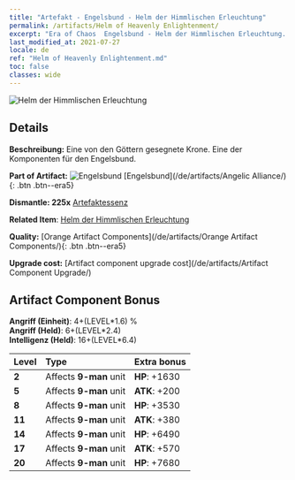 ```yaml
---
title: "Artefakt - Engelsbund - Helm der Himmlischen Erleuchtung"
permalink: /artifacts/Helm of Heavenly Enlightenment/
excerpt: "Era of Chaos  Engelsbund - Helm der Himmlischen Erleuchtung. Eine von den Göttern gesegnete Krone. Eine der Komponenten für den Engelsbund."
last_modified_at: 2021-07-27
locale: de
ref: "Helm of Heavenly Enlightenment.md"
toc: false
classes: wide
---
```


 ![Helm der Himmlischen Erleuchtung](/images/t/artifact_40413.png)



## Details

 **Beschreibung:** Eine von den Göttern gesegnete Krone. Eine der Komponenten für den Engelsbund.

 **Part of Artifact:** ![Engelsbund](/images/t/icon_artifact_41.png) [Engelsbund](/de/artifacts/Angelic Alliance/){: .btn .btn--era5}

 **Dismantle: 225x** [Artefaktessenz](/ItemsDE/con_905/)

 **Related Item**: [Helm der Himmlischen Erleuchtung](/ItemsDE/art_152/)

 **Quality:** [Orange Artifact Components](/de/artifacts/Orange Artifact Components/){: .btn .btn--era5}

 **Upgrade cost:** [Artifact component upgrade cost](/de/artifacts/Artifact Component Upgrade/)

## Artifact Component Bonus

  **Angriff (Einheit)**: 4+(LEVEL\*1.6) %<br/>**Angriff (Held)**: 6+(LEVEL\*2.4)<br/>**Intelligenz (Held)**: 16+(LEVEL\*6.4)

  |  Level  | Type |    Extra bonus  | 
  |:--------|:-----|:----------------| 
  | **2** | Affects **9-man** unit | **HP**: +1630 | 
  | **5** | Affects **9-man** unit | **ATK**: +200 | 
  | **8** | Affects **9-man** unit | **HP**: +3530 | 
  | **11** | Affects **9-man** unit | **ATK**: +380 | 
  | **14** | Affects **9-man** unit | **HP**: +6490 | 
  | **17** | Affects **9-man** unit | **ATK**: +570 | 
  | **20** | Affects **9-man** unit | **HP**: +7680 | 
